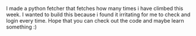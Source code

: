 I made a python fetcher that fetches how many times i have climbed this week. I wanted to build this because i found it irritating for me to check and login every time. Hope that you can check out the code and maybe learn something :)
